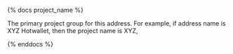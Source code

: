 {% docs project_name %}

The primary project group for this address. For example, if address name is XYZ Hotwallet, then the project name is XYZ,

{% enddocs %}
